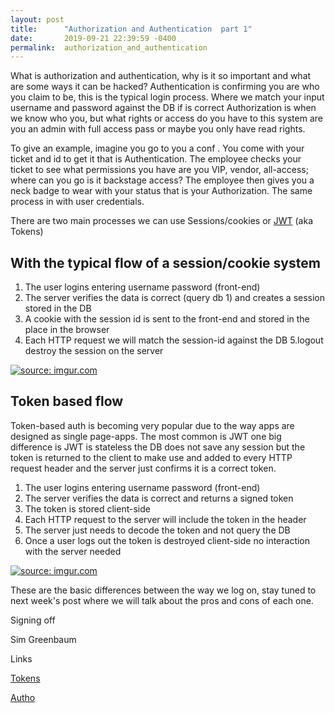 ```yaml
---
layout: post
title:      "Authorization and Authentication  part 1"
date:       2019-09-21 22:39:59 -0400
permalink:  authorization_and_authentication
---
```


What is authorization and authentication, why is it so important and what are some ways it can be hacked?
Authentication is confirming you are who you claim to be, this is the typical login process. Where we match your  input username and password against the DB if  is correct
Authorization is when we know who you, but what rights or access do you have to this system are you an admin with full access pass or maybe you only have read rights. 

To give an example, imagine you go to you a conf . You come with your ticket and id to get it that is Authentication. The employee checks your ticket to see what permissions you have are you VIP, vendor, all-access; where can you go is it backstage access?  The employee then gives you a neck badge to wear with your status that is your Authorization. The same process in with user credentials.

 There are two main processes we can use Sessions/cookies or [JWT](https://jwt.io/) (aka Tokens)
 
## With the typical flow of a  session/cookie system

1. The user logins entering username password (front-end) 
2. The server verifies the data is correct (query db 1) and creates a session stored in the DB
3. A cookie with the session id is sent to the front-end and stored in the  place in the browser
4. Each HTTP request we will match the session-id against the DB
5.logout destroy the session on the server 

<a href="https://imgur.com/YaxweYp"><img src="https://i.imgur.com/YaxweYpl.png" title="source: imgur.com" /></a>


## Token based flow 


Token-based  auth is becoming very popular due to the way apps are designed as single page-apps. The most common is JWT one big difference is JWT is stateless the DB does not save any session but the token is returned to the client to make use and added to every HTTP request header and the server just confirms it is a correct token. 



1. The user logins entering username password (front-end)
2. The server verifies the data is correct and returns a signed token 
3. The token is stored client-side 
4. Each HTTP request to the server will include the token in the header
5. The server just needs to decode the token and not query the DB  
5. Once a user logs out the token is destroyed client-side no interaction with the server needed

<a href="https://imgur.com/AM6CQzB"><img src="https://i.imgur.com/AM6CQzBl.png" title="source: imgur.com" /></a>

These are the basic differences between the way we log on, stay tuned to next week's post where we will talk about the pros and cons of each one. 

Signing off

Sim  Greenbaum 

 
 Links
 
 [Tokens](https://dzone.com/articles/cookies-vs-tokens-the-definitive-guide)
 
 [Autho](https://medium.com/datadriveninvestor/authentication-vs-authorization-716fea914d55)





